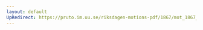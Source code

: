 ```yaml
---
layout: default
UpRedirect: https://pruto.im.uu.se/riksdagen-motions-pdf/1867/mot_1867__ak__273/mot_1867__ak__273-001.pdf
---
```

